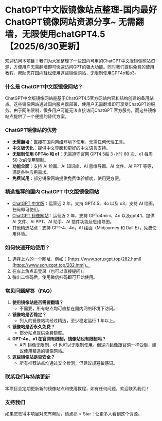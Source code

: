 # ChatGPT中文版镜像站点整理-国内最好ChatGPT镜像网站资源分享~ 无需翻墙，无限使用chatGPT4.5【2025/6/30更新】

欢迎访问本项目！我们为大家整理了一些国内可用的ChatGPT中文版镜像网站资源，方便用户无需翻墙即可快速访问GPT的强大功能。同时我们提供免费的使用教程，帮助您在国内轻松使用这些镜像网站，无限制使用GPT4o和o3。

### 什么是 ChatGPT中文版镜像网站？
ChatGPT中文版镜像网站是基于ChatGPT4.5官方网站内容和结构创建的备用站点。这些镜像网站通过国内服务器部署，使用户无需翻墙即可享受ChatGPT的服务。由于网络限制，很多用户可能无法直接访问ChatGPT 官方服务，而这些镜像站点提供了一个便捷的替代方案。

### ChatGPT镜像站的优势
- **无需翻墙**：直接在国内网络环境下使用，无需任何代理工具。
- **中文版优化**：提供中文界面和更好的中文语言支持。
- **无限制使用 GPT4o 和 o1**：无需遵守官网 GPT4.5每 3 小时 80 次、o1 每周 50 次的使用限制。
- **功能全面**：支持 AI 绘画、AI 知识库、AI 思维导图、AI 文件、AI PPT 等等，满足各种应用需求。
- **免费试用**：部分镜像网站提供免费体验额度，使用更方便。

### 精选推荐的国内 ChatGPT 中文版镜像网站
- [ChatGPT 中文版](https://chatgpt.dk82.com/)：运营近 2 年，支持 GPT4.5、4o 以及 o3，支持 AI 绘画，扫码即可使用。
- [ChatGPT 镜像网站](https://www.soruxgpt.top/282.html)：运营近 2 年，支持 GPTo4mini、4o 以及gpt4.1，提供 AI 文件、AI PPT、AI 助手、AI 插件功能及思维导图。
- 其他精选站点：支持 GPT-4、4o，AI 绘画（Midjourney 和 Dall·E），免费使用体验。

### 如何快速开始使用？
1. 选择上方的一个网址，例如：[https://www.soruxgpt.top/282.html](https://www.soruxgpt.top/282.html)。
2. 在左上角点击登录（也可以直接提问）。
3. 弹出二维码后，使用微信扫码即可开始使用。

### 常见问题解答（FAQ）
1. **使用镜像站是否需要翻墙？**
   - 不需要，所有站点均可直接在国内网络环境下访问。
2. **镜像站是否稳定？**
   - 列入的镜像站均经过精选，至少稳定运行 1 年以上。
3. **镜像站是否永久免费？**
   - 部分站点提供免费额度。
4. **GPT-4o、o1 在官网有限制，镜像站也有限制吗？**
   - API 镜像无限制，o1 也可以无限制使用。但逆向镜像跟官网一样受限，建议使用精选的镜像网站。
5. **这些镜像站是否安全？**
   - 所有推荐站点均通过安全检测，但建议规避敏感词。

### 联系我们与持续更新
本项目会定期更新新的镜像站点和使用教程，如有任何问题，欢迎联系我们！

### 支持我们
如果您觉得本项目对您有帮助，请点亮 ⭐ Star！让更多人看到这个资源。
